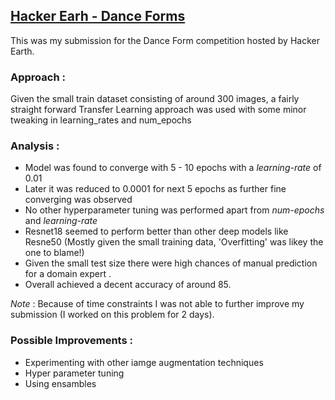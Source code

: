 ## [Hacker Earh - Dance Forms](https://www.hackerearth.com/challenges/competitive/hackerearth-deep-learning-challenge-identify-dance-form/machine-learning/identify-the-dance-form-deea77f8/)
This was my submission for the Dance Form competition hosted by Hacker Earth.

### Approach : </br>
Given the small train dataset consisting of around 300 images, a fairly straight forward Transfer Learning approach was used with some minor tweaking in learning_rates and num_epochs</br>

### Analysis : </br> 
- Model was found to converge with 5 - 10 epochs with a _learning-rate_ of 0.01
- Later it was reduced to 0.0001 for next 5 epochs as further fine converging was observed
- No other hyperparameter tuning was performed apart from _num-epochs_ and _learning-rate_
- Resnet18 seemed to perform better than other deep models like Resne50 (Mostly given the small training data, 'Overfitting' was likey the one to blame!)
- Given the small test size there were high chances of manual prediction for a domain expert .</br>
- Overall achieved a decent accuracy of around 85.

_Note_ : Because of time constraints I was not able to further improve my submission (I worked on this problem for 2 days). 
 </br>
 
### Possible Improvements : </br>

- Experimenting with other iamge augmentation techniques
- Hyper parameter tuning
- Using ensambles
